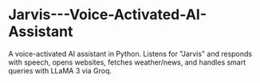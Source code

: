 # Jarvis---Voice-Activated-AI-Assistant
A voice-activated AI assistant in Python. Listens for "Jarvis" and responds with speech, opens websites, fetches weather/news, and handles smart queries with LLaMA 3 via Groq.
